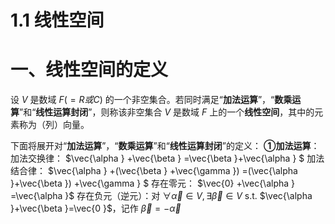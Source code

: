 # 1.1 线性空间

# 一、线性空间的定义
设 $V$ 是数域 $F(=R或C)$ 的一个非空集合。若同时满足“**加法运算**”，“**数乘运算**”和“**线性运算封闭**”，则称该非空集合 $V$ 是数域 $F$ 上的一个**线性空间**，其中的元素称为（列）向量。

下面将展开对“**加法运算**”，“**数乘运算**”和“**线性运算封闭**”的定义：
**①加法运算**：
加法交换律： $\vec{\alpha } +\vec{\beta } =\vec{\beta }+\vec{\alpha } $ 
加法结合律： $\vec{\alpha } +(\vec{\beta } +\vec{\gamma }) =(\vec{\alpha }+\vec{\beta }) +\vec{\gamma } $ 
存在零元： $\vec{0} +\vec{\alpha } =\vec{\alpha }$ 
存在负元（逆元）：对 $\forall \vec{\alpha } \in V, \exists \vec{\beta } \in V$   s.t. $\vec{\alpha }+\vec{\beta }=\vec{0 }$，记作 $\vec{\beta }=-\vec{\alpha }$ 
